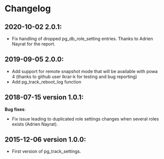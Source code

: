 Changelog
=========

2020-10-02 2.0.1:
------------------

  - Fix handling of dropped pg_db_role_setting entries.  Thanks to Adrien
    Nayrat for the report.

2019-09-05 2.0.0:
------------------

  - Add support for remote snapshot mode that will be available with powa 4
    (thanks to github user Ikrar-k for testing and bug reporting)
  - Add pg_track_reboot_log function

2018-07-15 version 1.0.1:
-------------------------

**Bug fixes**:

  - Fix issue leading to duplicated role settings changes when several
    roles exists (Adrien Nayrat).

2015-12-06 version 1.0.0:
-------------------------

  - First version of pg_track_settings.
